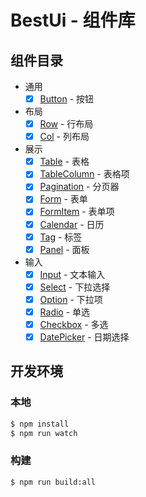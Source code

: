 # BestUi - 组件库

## 组件目录

- 通用
  - [x] [Button](./packages/button) - 按钮

- 布局
  - [x] [Row](./packages/row) - 行布局
  - [x] [Col](./packages/col) - 列布局

- 展示
  - [x] [Table](./packages/table) - 表格
  - [x] [TableColumn](./packages/table-column) - 表格项
  - [x] [Pagination](./packages/pagination) - 分页器
  - [x] [Form](./packages/form) - 表单
  - [x] [FormItem](./packages/form-item) - 表单项
  - [x] [Calendar](./packages/calendar) - 日历
  - [x] [Tag](./packages/tag) - 标签
  - [x] [Panel](./packages/panel) - 面板

- 输入
  - [x] [Input](./packages/input) - 文本输入
  - [x] [Select](./packages/select) - 下拉选择
  - [x] [Option](./packages/option) - 下拉项
  - [x] [Radio](./packages/radio) - 单选
  - [x] [Checkbox](./packages/checkbox) - 多选
  - [x] [DatePicker](./packages/date-picker) - 日期选择

## 开发环境

### 本地

```bash
$ npm install
$ npm run watch
```

### 构建

```bash
$ npm run build:all
```